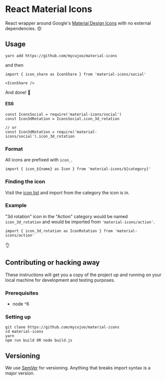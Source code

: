 # React Material Icons

React wrapper around Google's [Material Design Icons](material.io/icons/) with no external dependencies. 😍

## Usage

```
yarn add https://github.com/mycujoo/material-icons
```

and then

```
import { icon_share as IconShare } from 'material-icons/social'

<IconShare />
```

And done! 🎉

#### ES6

```
const IconsSocial = require('material-icons/social')
const Icon3dRotation = IconsSocial.icon_3d_rotation

// or
const Icon3dRotation = require('material-icons/social').icon_3d_rotation
```

### Format

All icons are prefixed with `icon_`.

```
import { icon_${name} as Icon } from 'material-icons/${category}'
```

### Finding the icon

Visit the [icon list](https://material.io/icons/) and import from the category the icon is in.

### Example

"3d rotation" icon in the "Action" category would be named `icon_3d_rotation` and would be imported from `'material-icons/action'`.

```
import { icon_3d_rotation as IconRotation } from 'material-icons/action'
```

👌

## Contributing or hacking away

These instructions will get you a copy of the project up and running on your local machine for development and testing purposes.

### Prerequisites

- node ^6

### Setting up

```
git clone https://github.com/mycujoo/material-icons
cd material-icons
yarn
npm run build OR node build.js
```

## Versioning

We use [SemVer](http://semver.org/) for versioning. Anything that breaks import syntax is a major version.

